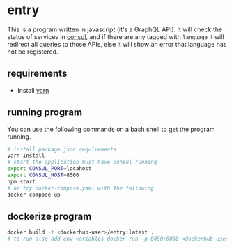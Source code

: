 # entry 

This is a program written in javascript (it's a GraphQL API). It will check the status of services in [consul](https://www.consul.io), and if there are any tagged with `language` it will redirect all queries to those APIs, else it will show an error that language has not be registered.

## requirements

* Install [yarn](https://yarnpkg.com/en/docs/install)

## running program

You can use the following commands on a bash shell to get the program running.

```bash
# install package.json requirements
yarn install
# start the application must have consul running
export CONSUL_PORT=locahost
export CONSUL_HOST=8500
npm start 
# or try docker-compose.yaml with the following
docker-compose up
```

## dockerize program

```bash
docker build -t <dockerhub-user>/entry:latest .
# to run also add env variables docker run -p 8080:8080 <dockerhub-user>/entry
```
